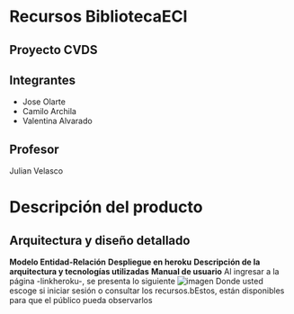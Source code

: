 # Recursos BibliotecaECI
## Proyecto CVDS 
## Integrantes
- Jose Olarte
- Camilo Archila
- Valentina Alvarado

## Profesor
Julian Velasco

# Descripción del producto
## Arquitectura y diseño detallado
**Modelo Entidad-Relación**
**Despliegue en heroku**
**Descripción de la arquitectura y tecnologías utilizadas**
**Manual de usuario**
Al ingresar a la página -linkheroku-, se presenta lo siguiente
![imagen](https://user-images.githubusercontent.com/98195579/163494723-a0c9bf0f-3fc7-4caf-bc61-8440fe6bf1d9.png)
Donde usted escoge si iniciar sesión o consultar los recursos.bEstos, están disponibles para que el público pueda observarlos
